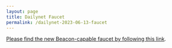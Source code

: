 ```yaml
---
layout: page
title: Dailynet Faucet
permalink: /dailynet-2023-06-13-faucet
---
```


[Please find the new Beacon-capable faucet by following this link](https://faucet.dailynet-2023-06-13.teztnets.xyz).
